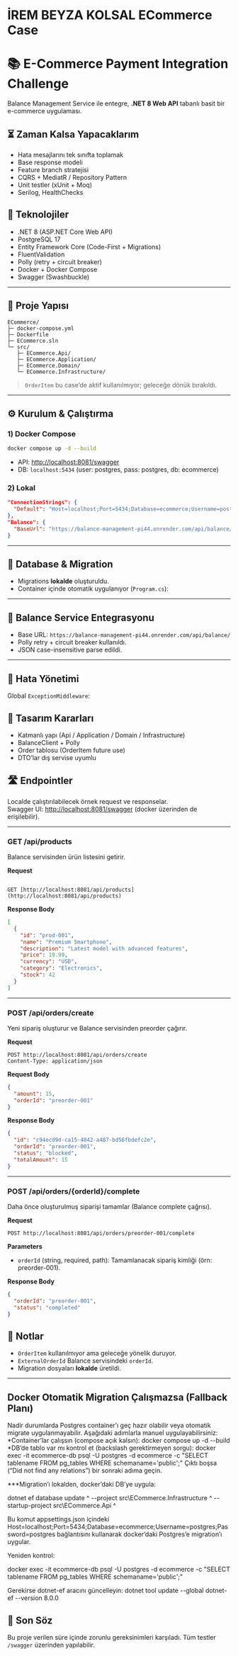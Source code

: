 # İREM BEYZA KOLSAL ECommerce Case

# 📚 E-Commerce Payment Integration Challenge

Balance Management Service ile entegre, **.NET 8 Web API** tabanlı basit bir e-commerce uygulaması.

## ⏳ Zaman Kalsa Yapacaklarım

* Hata mesajlarını tek sınıfta toplamak
* Base response modeli
* Feature branch stratejisi
* CQRS + MediatR / Repository Pattern
* Unit testler (xUnit + Moq)
* Serilog, HealthChecks

## 🔧 Teknolojiler

* .NET 8 (ASP.NET Core Web API)
* PostgreSQL 17
* Entity Framework Core (Code-First + Migrations)
* FluentValidation
* Polly (retry + circuit breaker)
* Docker + Docker Compose
* Swagger (Swashbuckle)

---

## 📁 Proje Yapısı

```
ECommerce/
├─ docker-compose.yml
├─ Dockerfile
├─ ECommerce.sln
└─ src/
   ├─ ECommerce.Api/
   ├─ ECommerce.Application/
   ├─ ECommerce.Domain/
   └─ ECommerce.Infrastructure/
```

> `OrderItem` bu case’de aktif kullanılmıyor; geleceğe dönük bırakıldı.

---

## ⚙️ Kurulum & Çalıştırma

### 1) Docker Compose

```bash
docker compose up -d --build
```

* API: [http://localhost:8081/swagger](http://localhost:8081/swagger)
* DB: `localhost:5434` (user: postgres, pass: postgres, db: ecommerce)

### 2) Lokal

```json
"ConnectionStrings": {
  "Default": "Host=localhost;Port=5434;Database=ecommerce;Username=postgres;Password=postgres"
},
"Balance": {
  "BaseUrl": "https://balance-management-pi44.onrender.com/api/balance/"
}
```

---

## 🧱 Database & Migration

* Migrations **lokalde** oluşturuldu.
* Container içinde otomatik uygulanıyor (`Program.cs`):

---

## 🔗 Balance Service Entegrasyonu

* Base URL: `https://balance-management-pi44.onrender.com/api/balance/`
* Polly retry + circuit breaker kullanıldı.
* JSON case-insensitive parse edildi.

---

## 💨 Hata Yönetimi

Global `ExceptionMiddleware`:


## 🧠 Tasarım Kararları

* Katmanlı yapı (Api / Application / Domain / Infrastructure)
* BalanceClient + Polly
* Order tablosu (OrderItem future use)
* DTO’lar dış servise uyumlu

## 🛣️ Endpointler  
Localde çalıştırılabilecek örnek request ve responselar.  
Swagger UI: [http://localhost:8081/swagger](http://localhost:8081/swagger) (docker üzerinden de erişilebilir).  

---

### GET /api/products  
Balance servisinden ürün listesini getirir.  

**Request**  
```

GET [http://localhost:8081/api/products](http://localhost:8081/api/products)

````

**Response Body**  
```json
[
  {
    "id": "prod-001",
    "name": "Premium Smartphone",
    "description": "Latest model with advanced features",
    "price": 19.99,
    "currency": "USD",
    "category": "Electronics",
    "stock": 42
  }
]
````

---

### POST /api/orders/create

Yeni sipariş oluşturur ve Balance servisinden preorder çağırır.

**Request**

```
POST http://localhost:8081/api/orders/create
Content-Type: application/json
```

**Request Body**

```json
{
  "amount": 15,
  "orderId": "preorder-001"
}
```

**Response Body**

```json
{
  "id": "c94ecd9d-ca15-4842-a487-bd56fbdefc2e",
  "orderId": "preorder-001",
  "status": "blocked",
  "totalAmount": 15
}
```

---

### POST /api/orders/{orderId}/complete

Daha önce oluşturulmuş siparişi tamamlar (Balance complete çağrısı).

**Request**

```
POST http://localhost:8081/api/orders/preorder-001/complete
```

**Parameters**

* `orderId` (string, required, path): Tamamlanacak sipariş kimliği (örn: preorder-001).

**Response Body**

```json
{
  "orderId": "preorder-001",
  "status": "completed"
}
```

## 📝 Notlar

* `OrderItem` kullanılmıyor ama geleceğe yönelik duruyor.
* `ExternalOrderId` Balance servisindeki `orderId`.
* Migration dosyaları **lokalde** üretildi.

---
Docker Otomatik Migration Çalışmazsa (Fallback Planı)
-----------------------------------------------------
Nadir durumlarda Postgres container’ı geç hazır olabilir veya otomatik migrate uygulanmayabilir. Aşağıdaki adımlarla manuel uygulayabilirsiniz:
*Container’lar çalışsın (compose açık kalsın):
  docker compose up -d --build
*DB’de tablo var mı kontrol et (backslash gerektirmeyen sorgu):
  docker exec -it ecommerce-db psql -U postgres -d ecommerce -c "SELECT tablename FROM pg_tables WHERE schemaname='public';"
Çıktı boşsa (“Did not find any relations”) bir sonraki adıma geçin.

***Migration’ı lokalden, docker’daki DB’ye uygula:

dotnet ef database update ^
  --project src\ECommerce.Infrastructure ^
  --startup-project src\ECommerce.Api ^

Bu komut appsettings.json içindeki
Host=localhost;Port=5434;Database=ecommerce;Username=postgres;Password=postgres
bağlantısını kullanarak docker’daki Postgres’e migration’ı uygular.

Yeniden kontrol:

docker exec -it ecommerce-db psql -U postgres -d ecommerce -c "SELECT tablename FROM pg_tables WHERE schemaname='public';"

Gerekirse dotnet-ef aracını güncelleyin:
dotnet tool update --global dotnet-ef --version 8.0.0

## 🙌 Son Söz

Bu proje verilen süre içinde zorunlu gereksinimleri karşıladı.
Tüm testler `/swagger` üzerinden yapılabilir.
